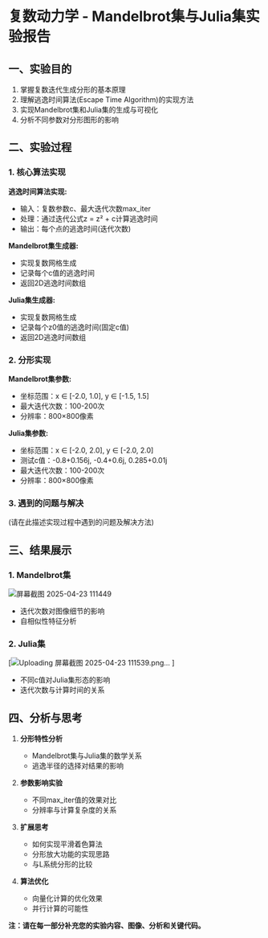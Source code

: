 # 复数动力学 - Mandelbrot集与Julia集实验报告

## 一、实验目的

1. 掌握复数迭代生成分形的基本原理
2. 理解逃逸时间算法(Escape Time Algorithm)的实现方法
3. 实现Mandelbrot集和Julia集的生成与可视化
4. 分析不同参数对分形图形的影响

## 二、实验过程

### 1. 核心算法实现

**逃逸时间算法实现:**
- 输入：复数参数c、最大迭代次数max_iter
- 处理：通过迭代公式z = z² + c计算逃逸时间
- 输出：每个点的逃逸时间(迭代次数)

**Mandelbrot集生成器:**
- 实现复数网格生成
- 记录每个c值的逃逸时间
- 返回2D逃逸时间数组

**Julia集生成器:**
- 实现复数网格生成
- 记录每个z0值的逃逸时间(固定c值)
- 返回2D逃逸时间数组

### 2. 分形实现

**Mandelbrot集参数:**
- 坐标范围：x ∈ [-2.0, 1.0], y ∈ [-1.5, 1.5]
- 最大迭代次数：100-200次
- 分辨率：800×800像素

**Julia集参数:**
- 坐标范围：x ∈ [-2.0, 2.0], y ∈ [-2.0, 2.0]
- 测试c值：-0.8+0.156j, -0.4+0.6j, 0.285+0.01j
- 最大迭代次数：100-200次
- 分辨率：800×800像素

### 3. 遇到的问题与解决

(请在此描述实现过程中遇到的问题及解决方法)

## 三、结果展示

### 1. Mandelbrot集
![屏幕截图 2025-04-23 111449](https://github.com/user-attachments/assets/d75da323-05f3-44e3-bf80-bdfe7cce97fb)
- 迭代次数对图像细节的影响
- 自相似性特征分析

### 2. Julia集 
[![Uploading 屏幕截图 2025-04-23 111539.png…]()
]
- 不同c值对Julia集形态的影响
- 迭代次数与计算时间的关系

## 四、分析与思考

1. **分形特性分析**
   - Mandelbrot集与Julia集的数学关系
   - 逃逸半径的选择对结果的影响

2. **参数影响实验**
   - 不同max_iter值的效果对比
   - 分辨率与计算复杂度的关系

3. **扩展思考**
   - 如何实现平滑着色算法
   - 分形放大功能的实现思路
   - 与L系统分形的比较

4. **算法优化**
   - 向量化计算的优化效果
   - 并行计算的可能性

**注：请在每一部分补充您的实验内容、图像、分析和关键代码。**
